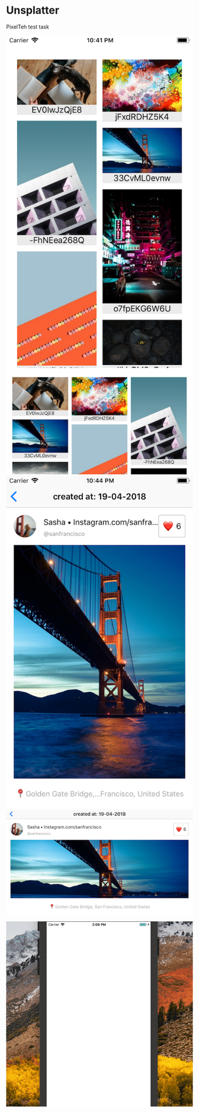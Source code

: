 # Unsplatter
PixelTeh test task

![alt text](https://github.com/kapinos/Unsplatter/blob/master/collection_portrait.png)
![alt text](https://github.com/kapinos/Unsplatter/blob/master/collection_landscape.png)
![alt text](https://github.com/kapinos/Unsplatter/blob/master/details_portrait.png)
![alt text](https://github.com/kapinos/Unsplatter/blob/master/details_landscape.png)

![](https://github.com/kapinos/Unsplatter/blob/master/record.gif)
